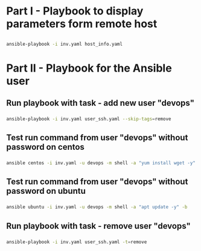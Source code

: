# Part I - Playbook to display parameters form remote host
##
```bash
ansible-playbook -i inv.yaml host_info.yaml
```

# Part II - Playbook for the Ansible user

## Run playbook with task - add new user "devops"
###
```bash
ansible-playbook -i inv.yaml user_ssh.yaml --skip-tags=remove
```

## Test run command from user "devops" without password on centos
###
```bash
ansible centos -i inv.yaml -u devops -m shell -a "yum install wget -y" -b
```

## Test run command from user "devops" without password on ubuntu
###
```bash
ansible ubuntu -i inv.yaml -u devops -m shell -a "apt update -y" -b
```

## Run playbook with task - remove user "devops"
###
```bash
ansible-playbook -i inv.yaml user_ssh.yaml -t=remove
```

